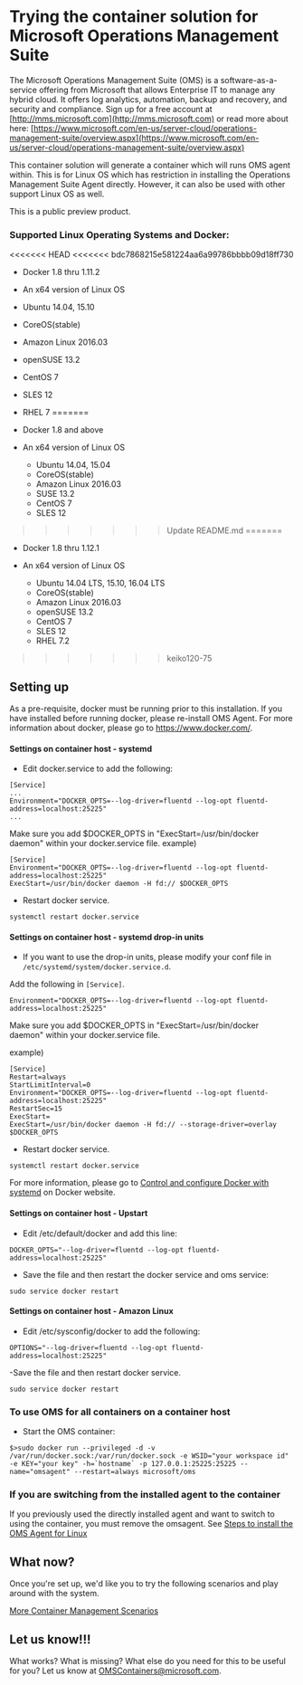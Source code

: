 # Trying the container solution for Microsoft Operations Management Suite

The Microsoft Operations Management Suite (OMS) is a software-as-a-service offering from Microsoft that allows Enterprise IT to manage any hybrid cloud. It offers log analytics, automation, backup and recovery, and security and compliance.  Sign up for a free account at [http://mms.microsoft.com](http://mms.microsoft.com) or read more about here: [https://www.microsoft.com/en-us/server-cloud/operations-management-suite/overview.aspx](https://www.microsoft.com/en-us/server-cloud/operations-management-suite/overview.aspx)

This container solution will generate a container which will runs OMS agent within. This is for Linux OS which has restriction in installing the Operations Management Suite Agent directly. However, it can also be used with other support Linux OS as well.

This is a public preview product. 

### Supported Linux Operating Systems and Docker:
<<<<<<< HEAD
<<<<<<< bdc7868215e581224aa6a99786bbbb09d18ff730
- Docker 1.8 thru 1.11.2

- An x64 version of Linux OS
- Ubuntu 14.04, 15.10
- CoreOS(stable)
- Amazon Linux 2016.03
- openSUSE 13.2
- CentOS 7
- SLES 12
- RHEL 7
=======
- Docker 1.8 and above
- An x64 version of Linux OS
	- Ubuntu 14.04, 15.04
	- CoreOS(stable)
	- Amazon Linux 2016.03
	- SUSE 13.2
	- CentOS 7
	- SLES 12
>>>>>>> Update README.md
=======

- Docker 1.8 thru 1.12.1

- An x64 version of Linux OS
	- Ubuntu 14.04 LTS, 15.10, 16.04 LTS
	- CoreOS(stable)
	- Amazon Linux 2016.03
	- openSUSE 13.2
	- CentOS 7
	- SLES 12
	- RHEL 7.2
>>>>>>> keiko120-75

## Setting up
As a pre-requisite, docker must be running prior to this installation. If you have installed before running docker, please re-install OMS Agent. For more information about docker, please go to https://www.docker.com/.


#### Settings on container host - systemd
- Edit docker.service to add the following:
```
[Service]
...
Environment="DOCKER_OPTS=--log-driver=fluentd --log-opt fluentd-address=localhost:25225"
...
```
Make sure you add $DOCKER_OPTS in "ExecStart=/usr/bin/docker daemon" within your docker.service file.
example)
```
[Service]
Environment="DOCKER_OPTS=--log-driver=fluentd --log-opt fluentd-address=localhost:25225"
ExecStart=/usr/bin/docker daemon -H fd:// $DOCKER_OPTS
```
- Restart docker service.
```
systemctl restart docker.service
```

#### Settings on container host - systemd drop-in units
- If you want to use the drop-in units, please modify your conf file in `/etc/systemd/system/docker.service.d`.

Add the following in `[Service]`. 
```
Environment="DOCKER_OPTS=--log-driver=fluentd --log-opt fluentd-address=localhost:25225"
```
Make sure you add $DOCKER_OPTS in "ExecStart=/usr/bin/docker daemon" within your docker.service file.

example)
```
[Service]
Restart=always
StartLimitInterval=0
Environment="DOCKER_OPTS=--log-driver=fluentd --log-opt fluentd-address=localhost:25225"
RestartSec=15
ExecStart=
ExecStart=/usr/bin/docker daemon -H fd:// --storage-driver=overlay $DOCKER_OPTS
```
- Restart docker service.
```
systemctl restart docker.service
```
For more information, please go to [Control and configure Docker with systemd](https://docs.docker.com/engine/admin/systemd/) on Docker website.

#### Settings on container host - Upstart
- Edit /etc/default/docker and add this line:
```
DOCKER_OPTS="--log-driver=fluentd --log-opt fluentd-address=localhost:25225"
```
- Save the file and then restart the docker service and oms service:
```
sudo service docker restart
```

#### Settings on container host - Amazon Linux
- Edit /etc/sysconfig/docker to add the following:
```
OPTIONS="--log-driver=fluentd --log-opt fluentd-address=localhost:25225"
```
-Save the file and then restart docker service. 
```
sudo service docker restart
```

### To use OMS for all containers on a container host

- Start the OMS container:
```
$>sudo docker run --privileged -d -v /var/run/docker.sock:/var/run/docker.sock -e WSID="your workspace id" -e KEY="your key" -h=`hostname` -p 127.0.0.1:25225:25225 --name="omsagent" --restart=always microsoft/oms
```

### If you are switching from the installed agent to the container

If you previously used the directly installed agent and want to switch to using the container, you must remove the omsagent.
See [Steps to install the OMS Agent for Linux](https://github.com/Microsoft/OMS-Agent-for-Linux/blob/master/docs/OMS-Agent-for-Linux.md)

## What now?
Once you're set up, we'd like you to try the following scenarios and play around with the system.

[More Container Management Scenarios](http://github.com/Microsoft/OMS-Agent-for-Linux/blob/master/docs/Docker-Instructions.md#overview)

## Let us know!!!
What works? What is missing? What else do you need for this to be useful for you? Let us know at OMSContainers@microsoft.com.
